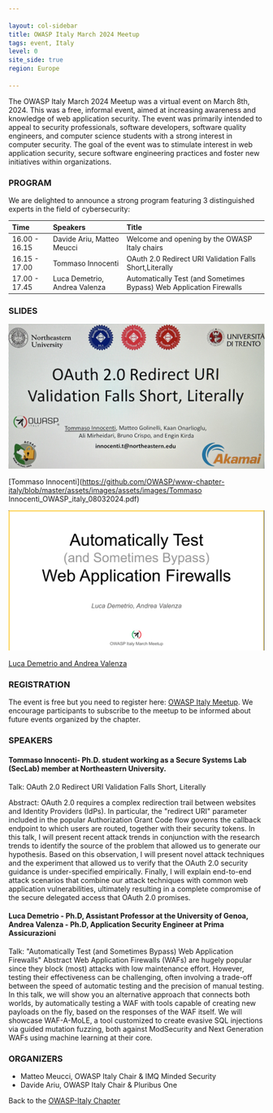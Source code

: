 ```yaml
---

layout: col-sidebar
title: OWASP Italy March 2024 Meetup
tags: event, Italy
level: 0
site_side: true
region: Europe

---
```


The OWASP Italy March 2024 Meetup was a virtual event on March 8th, 2024. This was a free, informal event, aimed at increasing awareness and knowledge of web application security. The event was primarily intended to appeal to security professionals, software developers, software quality engineers, and computer science students with a strong interest in computer security. The goal of the event was to stimulate interest in web application security, secure software engineering practices and foster new initiatives within organizations.

### PROGRAM

We are delighted to announce a strong program featuring 3 distinguished experts in the field of cybersecurity:

| Time          | Speakers                                                                           | Title                                                                  |
| :---          | :---                                                                               | :---                                                                   |
| 16.00 - 16.15 | Davide Ariu, Matteo Meucci                                                         | Welcome and opening by the OWASP Italy chairs                          |
| 16.15 - 17.00 | Tommaso Innocenti                                                                  | OAuth 2.0 Redirect URI Validation Falls Short,Literally                |
| 17.00 - 17.45 | Luca Demetrio, Andrea Valenza                                                      | Automatically Test (and Sometimes Bypass) Web Application Firewalls    |

### SLIDES
<p align="center">
<img src="https://github.com/OWASP/www-chapter-italy/blob/master/assets/images/IMG_0254.jpg?raw=true" width=600 /> 
  </p>

  [Tommaso Innocenti](https://github.com/OWASP/www-chapter-italy/blob/master/assets/images/assets/images/Tommaso Innocenti_OWASP_italy_08032024.pdf) 
  
  <p align="center">
 <img src="https://github.com/OWASP/www-chapter-italy/blob/master/assets/images/IMG_0253.jpg?raw=true" width=600 /> 
   </p>

 [Luca Demetrio and Andrea Valenza](https://github.com/OWASP/www-chapter-italy/blob/master/assets/images/WAF-Testing_Valenza-Demetrio.pdf) 
 

### REGISTRATION

The event is free but you need to register here: [OWASP Italy Meetup](https://www.meetup.com/it-IT/owasp-italy-meetup-group/). We encourage participants to subscribe to the meetup to be informed about future events organized by the chapter.

### SPEAKERS
#### Tommaso Innocenti- Ph.D. student working as a Secure Systems Lab (SecLab) member at Northeastern University.
Talk: OAuth 2.0 Redirect URI Validation Falls Short, Literally

Abstract:
OAuth 2.0 requires a complex redirection trail between websites and Identity Providers (IdPs). In particular, the "redirect URI" parameter included in the popular Authorization Grant Code flow governs the callback endpoint to which users are routed, together with their security tokens.
In this talk, I will present recent attack trends in conjunction with the research trends to identify the source of the problem that allowed us to generate our hypothesis.
Based on this observation, I will present novel attack techniques and the experiment that allowed us to verify that the OAuth 2.0 security guidance is under-specified empirically. Finally, I will explain end-to-end attack scenarios that combine our attack techniques with common web application vulnerabilities, ultimately resulting in a complete compromise of the secure delegated access that OAuth 2.0 promises.

#### Luca Demetrio - Ph.D, Assistant Professor at the University of Genoa, Andrea Valenza - Ph.D, Application Security Engineer at Prima Assicurazioni
Talk: "Automatically Test (and Sometimes Bypass) Web Application Firewalls"
Abstract
Web Application Firewalls (WAFs) are hugely popular since they block (most) attacks with low maintenance effort. However, testing their effectiveness can be challenging, often involving a trade-off between the speed of automatic testing and the precision of manual testing.
In this talk, we will show you an alternative approach that connects both worlds, by automatically testing a WAF with tools capable of creating new payloads on the fly, based on the responses of the WAF itself.
We will showcase WAF-A-MoLE, a tool customized to create evasive SQL injections via guided mutation fuzzing, both against ModSecurity and Next Generation WAFs using machine learning at their core.

### ORGANIZERS
- Matteo Meucci, OWASP Italy Chair & IMQ Minded Security
- Davide Ariu, OWASP Italy Chair & Pluribus One

Back to the [OWASP-Italy Chapter](https://owasp.org/www-chapter-italy)
